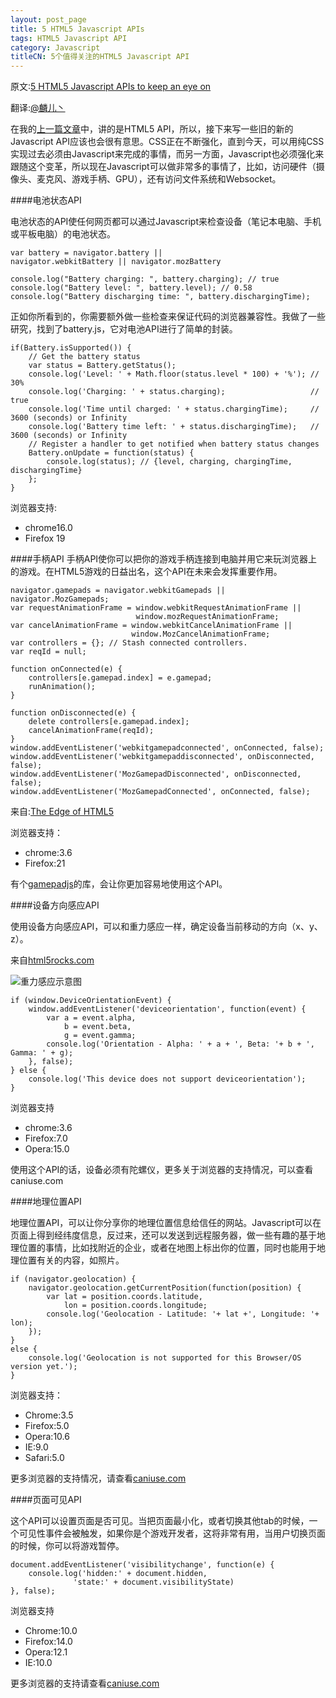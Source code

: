 ```yaml
---
layout: post_page
title: 5 HTML5 Javascript APIs
tags: HTML5 Javascript API
category: Javascript
titleCN: 5个值得关注的HTML5 Javascript API
---
```


原文:[5 HTML5 Javascript APIs to keep an eye on](http://daker.me/2013/06/5-html5-javascript-apis-to-keep-an-eye-on.html)

翻译:[@麟儿丶](http://weibo.com/13511031)

在我的[上一篇文章](http://daker.me/2013/05/5-html5-features-you-need-to-know.html)中，讲的是HTML5 API，所以，接下来写一些旧的新的Javascript API应该也会很有意思。CSS正在不断强化，直到今天，可以用纯CSS实现过去必须由Javascript来完成的事情，而另一方面，Javascript也必须强化来跟随这个变革，所以现在Javascript可以做非常多的事情了，比如，访问硬件（摄像头、麦克风、游戏手柄、GPU），还有访问文件系统和Websocket。

####电池状态API

电池状态的API使任何网页都可以通过Javascript来检查设备（笔记本电脑、手机或平板电脑）的电池状态。

    var battery = navigator.battery ||
    navigator.webkitBattery || navigator.mozBattery

    console.log("Battery charging: ", battery.charging); // true
    console.log("Battery level: ", battery.level); // 0.58
    console.log("Battery discharging time: ", battery.dischargingTime);

正如你所看到的，你需要额外做一些检查来保证代码的浏览器兼容性。我做了一些研究，找到了battery.js，它对电池API进行了简单的封装。

    if(Battery.isSupported()) {
        // Get the battery status
        var status = Battery.getStatus();
        console.log('Level: ' + Math.floor(status.level * 100) + '%'); // 30%
        console.log('Charging: ' + status.charging);                   // true
        console.log('Time until charged: ' + status.chargingTime);     // 3600 (seconds) or Infinity
        console.log('Battery time left: ' + status.dischargingTime);   // 3600 (seconds) or Infinity
        // Register a handler to get notified when battery status changes
        Battery.onUpdate = function(status) {
            console.log(status); // {level, charging, chargingTime, dischargingTime}
        };
    }

浏览器支持:
- chrome16.0
- Firefox 19

####手柄API
手柄API使你可以把你的游戏手柄连接到电脑并用它来玩浏览器上的游戏。在HTML5游戏的日益出名，这个API在未来会发挥重要作用。

    navigator.gamepads = navigator.webkitGamepads || navigator.MozGamepads;
    var requestAnimationFrame = window.webkitRequestAnimationFrame ||
                                window.mozRequestAnimationFrame;
    var cancelAnimationFrame = window.webkitCancelAnimationFrame ||
                               window.MozCancelAnimationFrame;
    var controllers = {}; // Stash connected controllers.
    var reqId = null;

    function onConnected(e) {
        controllers[e.gamepad.index] = e.gamepad;
        runAnimation();
    }

    function onDisconnected(e) {
        delete controllers[e.gamepad.index];
        cancelAnimationFrame(reqId);
    }
    window.addEventListener('webkitgamepadconnected', onConnected, false);
    window.addEventListener('webkitgamepaddisconnected', onDisconnected, false);
    window.addEventListener('MozGamepadDisconnected', onDisconnected, false);
    window.addEventListener('MozGamepadConnected', onConnected, false);

来自:[The Edge of HTML5](https://html5-demos.appspot.com/static/html5-therealbleedingedge/template/index.html#27)

浏览器支持：
- chrome:3.6
- Firefox:21

有个[gamepadjs](http://www.gamepadjs.com/)的库，会让你更加容易地使用这个API。

####设备方向感应API

使用设备方向感应API，可以和重力感应一样，确定设备当前移动的方向（x、y、z）。

来自[html5rocks.com](html5rocks.com)

![重力感应示意图](http://daker.me/assets/posts/deviceorientation.png)

    if (window.DeviceOrientationEvent) {
        window.addEventListener('deviceorientation', function(event) {
            var a = event.alpha,
                b = event.beta,
                g = event.gamma;
            console.log('Orientation - Alpha: ' + a + ', Beta: '+ b + ', Gamma: ' + g);
        }, false);
    } else {
        console.log('This device does not support deviceorientation');
    }

浏览器支持
- chrome:3.6
- Firefox:7.0
- Opera:15.0

使用这个API的话，设备必须有陀螺仪，更多关于浏览器的支持情况，可以查看caniuse.com

####地理位置API

地理位置API，可以让你分享你的地理位置信息给信任的网站。Javascript可以在页面上得到经纬度信息，反过来，还可以发送到远程服务器，做一些有趣的基于地理位置的事情，比如找附近的企业，或者在地图上标出你的位置，同时也能用于地理位置有关的内容，如照片。

    if (navigator.geolocation) {
        navigator.geolocation.getCurrentPosition(function(position) {
            var lat = position.coords.latitude,
                lon = position.coords.longitude;
            console.log('Geolocation - Latitude: '+ lat +', Longitude: '+ lon);
        });
    }
    else {
        console.log('Geolocation is not supported for this Browser/OS version yet.');
    }

浏览器支持：
- Chrome:3.5
- Firefox:5.0
- Opera:10.6
- IE:9.0
- Safari:5.0

更多浏览器的支持情况，请查看[caniuse.com](caniuse.com)
    
####页面可见API

这个API可以设置页面是否可见。当把页面最小化，或者切换其他tab的时候，一个可见性事件会被触发，如果你是个游戏开发者，这将非常有用，当用户切换页面的时候，你可以将游戏暂停。

    document.addEventListener('visibilitychange', function(e) {
        console.log('hidden:' + document.hidden,
                  'state:' + document.visibilityState)
    }, false);

浏览器支持
- Chrome:10.0
- Firefox:14.0
- Opera:12.1
- IE:10.0

更多浏览器的支持请查看[caniuse.com](caniuse.com)
